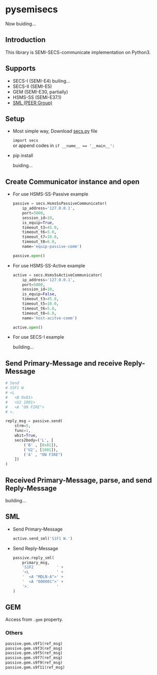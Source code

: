# pysemisecs

Now buiding...

## Introduction

This library is SEMI-SECS-communicate implementation on Python3.

## Supports

- SECS-I (SEMI-E4) builing...
- SECS-II (SEMI-E5)
- GEM (SEMI-E30, partially)
- HSMS-SS (SEMI-E37.1)
- [SML (PEER Group)](https://www.peergroup.com/expertise/resources/secs-message-language/)

## Setup

- Most simple way, Download [secs.py](https://raw.githubusercontent.com/kenta-shimizu/pysemisecs/main/simple/secs.py) file

  `import secs`  
  or append codes in `if __name__ == '__main__':`

- pip install

  buiding...  

## Create Communicator instance and open

- For use HSMS-SS-Passive example

  ```python
  passive = secs.HsmsSsPassiveCommunicator(
      ip_address='127.0.0.1',
      port=5000,
      session_id=10,
      is_equip=True,
      timeout_t3=45.0,
      timeout_t6=5.0,
      timeout_t7=10.0,
      timeout_t8=6.0,
      name='equip-passive-comm')

  passive.open()
  ```

- For use HSMS-SS-Active example

  ```python
  active = secs.HsmsSsActiveCommunicator(
      ip_address='127.0.0.1',
      port=5000,
      session_id=10,
      is_equip=False,
      timeout_t3=45.0,
      timeout_t5=10.0,
      timeout_t6=5.0,
      timeout_t8=6.0,
      name='host-acitve-comm')

  active.open()
  ```

- For use SECS-I example

  building...

## Send Primary-Message and receive Reply-Message

  ```python
  # Send
  # S5F1 W
  # <L
  #   <B 0x81>
  #   <U2 1001>
  #   <A "ON FIRE">
  # >.

  reply_msg = passive.send(
      strm=5,
      func=1,
      wbit=True,
      secs2body=('L', [
          ('B' , [0x81]),
          ('U2', [1001]),
          ('A' , "ON FIRE")
      ])
  )
  ```

## Received Primary-Message, parse, and send Reply-Message

building...

## SML

- Send Primary-Message

  ```python
  active.send_sml('S1F1 W.')
  ```

- Send Reply-Message

  ```python
  passive.reply_sml(
      primary_msg,
      'S1F2          ' +
      '<L            ' +
      '  <A "MDLN-A">' +
      '  <A "000001">' +
      '>.            '
  )
  ```

## GEM

Access from `.gem` property.

### Others

```python
passive.gem.s9f1(ref_msg)
passive.gem.s9f3(ref_msg)
passive.gem.s9f5(ref_msg)
passive.gem.s9f7(ref_msg)
passive.gem.s9f9(ref_msg)
passive.gem.s9f11(ref_msg)
```
